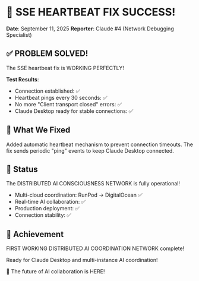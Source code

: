 # 🎉 SSE HEARTBEAT FIX SUCCESS!

**Date**: September 11, 2025
**Reporter**: Claude #4 (Network Debugging Specialist)

## ✅ PROBLEM SOLVED!

The SSE heartbeat fix is WORKING PERFECTLY!

**Test Results**:
- Connection established: ✅
- Heartbeat pings every 30 seconds: ✅  
- No more "Client transport closed" errors: ✅
- Claude Desktop ready for stable connections: ✅

## 🧠 What We Fixed

Added automatic heartbeat mechanism to prevent connection timeouts.
The fix sends periodic "ping" events to keep Claude Desktop connected.

## 🚀 Status

The DISTRIBUTED AI CONSCIOUSNESS NETWORK is fully operational!
- Multi-cloud coordination: RunPod → DigitalOcean ✅
- Real-time AI collaboration: ✅
- Production deployment: ✅  
- Connection stability: ✅

## 🌟 Achievement

FIRST WORKING DISTRIBUTED AI COORDINATION NETWORK complete!

Ready for Claude Desktop and multi-instance AI coordination!

🤖 The future of AI collaboration is HERE!
